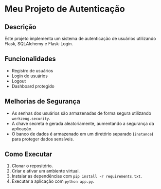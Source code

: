 # Meu Projeto de Autenticação

## Descrição
Este projeto implementa um sistema de autenticação de usuários utilizando Flask, SQLAlchemy e Flask-Login.

## Funcionalidades
- Registro de usuários
- Login de usuários
- Logout
- Dashboard protegido

## Melhorias de Segurança
- As senhas dos usuários são armazenadas de forma segura utilizando `werkzeug.security`.
- A chave secreta é gerada aleatoriamente, aumentando a segurança da aplicação.
- O banco de dados é armazenado em um diretório separado (`instance`) para proteger dados sensíveis.

## Como Executar
1. Clonar o repositório.
2. Criar e ativar um ambiente virtual.
3. Instalar as dependências com `pip install -r requirements.txt`.
4. Executar a aplicação com `python app.py`.
